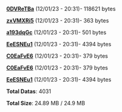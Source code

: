 [**0DVReTBa**](/data/0DVReTBa.txt) (12/01/23 - 20:31)- 118621 bytes

[**zxVMXRi5**](/data/zxVMXRi5.txt) (12/01/23 - 20:31)- 363 bytes

[**a193dqGc**](/data/a193dqGc.txt) (12/01/23 - 20:31)- 501 bytes

[**EeESNEu1**](/data/EeESNEu1.txt) (12/01/23 - 20:31)- 4394 bytes

[**C0EaFvE6**](/data/C0EaFvE6.txt) (12/01/23 - 20:31)- 379 bytes

[**C0EaFvE6**](/data/C0EaFvE6.txt) (12/01/23 - 20:31)- 379 bytes

[**EeESNEu1**](/data/EeESNEu1.txt) (12/01/23 - 20:31)- 4394 bytes

**Total Datas**: 4031

**Total Size**: 24.89 MB / 24.9 MB